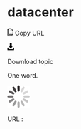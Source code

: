 # datacenter

![Copy URL](media/datacenter/Copy.png)
Copy URL

![Download](media/datacenter/Download.png)

Download topic

One word.

![In progress](media/datacenter/activity-large.gif)

URL :

